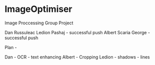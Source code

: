 # ImageOptimiser
 Image Proccessing Group Project

Dan Russuleac
Ledion Pashaj - successful push
Albert Scaria George - successful push

Plan - 

Dan - OCR - text enhancing
Albert - Cropping
Ledion - shadows - lines